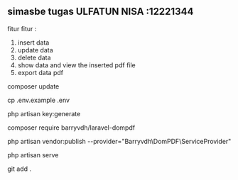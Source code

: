 
## simasbe tugas ULFATUN NISA :12221344

fitur fitur :
1. insert data
2. update data
3. delete data
4. show data and view the inserted pdf file
5. export data pdf

   
composer update

cp .env.example .env

php artisan key:generate

composer require barryvdh/laravel-dompdf

php artisan vendor:publish --provider="Barryvdh\DomPDF\ServiceProvider"

php artisan serve

git add .



